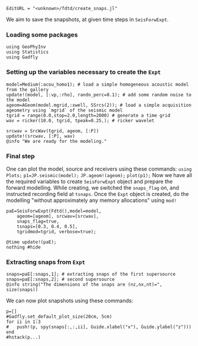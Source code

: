 ```@meta
EditURL = "<unknown>/fdtd/create_snaps.jl"
```

We aim to save the snapshots, at given time steps in `SeisForwExpt`.

### Loading some packages

```@example create_snaps
using GeoPhyInv
using Statistics
using Gadfly
```

### Setting up the variables necessary to create the `Expt`

```@example create_snaps
model=Medium(:acou_homo1); # load a simple homogeneous acoustic model from the gallery
update!(model, [:vp,:rho], randn_perc=0.1); # add some random noise to the model
ageom=AGeom(model.mgrid,:xwell, SSrcs(2)); # load a simple acquisition ageometry using `mgrid` of the seismic model
tgrid = range(0.0,stop=2.0,length=2000) # generate a time grid
wav = ricker(10.0, tgrid, tpeak=0.25,); # ricker wavelet

srcwav = SrcWav(tgrid, ageom, [:P])
update!(srcwav, [:P], wav)
@info "We are ready for the modeling."
```

### Final step

One can plot the model, source and receivers using these commands:
`using Plots;`
`p1=JP.seismic(model);`
`JP.ageom!(ageom);`
`plot(p1);`
Now we have all the required variables to create `SeisForwExpt` object and
prepare the forward modelling.
While creating, we switched the `snaps_flag` on, and instructed recording field at
`tsnaps`.
Once the `Expt` object is created, do the modelling "without approximately any
memory allocations" using `mod!`

```@example create_snaps
paE=SeisForwExpt(Fdtd(),model=model,
	ageom=[ageom], srcwav=[srcwav],
	snaps_flag=true,
	tsnaps=[0.3, 0.4, 0.5],
	tgridmod=tgrid, verbose=true);

@time update!(paE);
nothing #hide
```

### Extracting snaps from `Expt`

```@example create_snaps
snaps=paE[:snaps,1]; # extracting snaps of the first supersource
snaps=paE[:snaps,2]; # second supersource
@info string("The dimensions of the snaps are (nz,nx,nt)=", size(snaps))
```

We can now plot snapshots using these commands:

```@example create_snaps
p=[]
#Gadfly.set_default_plot_size(20cm, 5cm)
for ii in 1:3
#	push!(p, spy(snaps[:,:,ii], Guide.xlabel("x"), Guide.ylabel("z")))
end
#hstack(p...)
```

